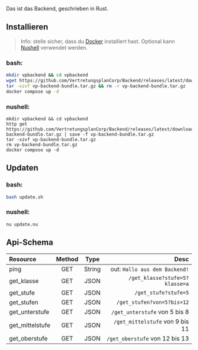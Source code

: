 Das ist das Backend, geschrieben in Rust.

## Installieren

> Info: stelle sicher, dass du [Docker](https://docs.docker.com/engine/install/) installiert hast.
> Optional kann [Nushell](https://nushell.sh) verwendet werden.

### bash:

```bash
mkdir vpbackend && cd vpbackend
wget https://github.com/VertretungsplanCorp/Backend/releases/latest/download/vp-backend-bundle.tar.gz
tar -xzvf vp-backend-bundle.tar.gz && rm -r vp-backend-bundle.tar.gz
docker compose up -d
```

### nushell:

```nu
mkdir vpbackend && cd vpbackend
http get https://github.com/VertretungsplanCorp/Backend/releases/latest/download/vp-backend-bundle.tar.gz | save -f vp-backend-bundle.tar.gz
tar -xzvf vp-backend-bundle.tar.gz
rm vp-backend-bundle.tar.gz
docker compose up -d
```

## Updaten

### bash:

```bash
bash update.sh
```

### nushell:

```nu
nu update.nu
```

## Api-Schema

| Resource        | Method |  Type  |                            Desc |
| :-------------- | :----: | :----: | ------------------------------: |
| ping            |  GET   | String |   out: `Hallo aus dem Backend!` |
| get_klasse      |  GET   |  JSON  |  `/get_klasse?stufe=5?klasse=a` |
| get_stufe       |  GET   |  JSON  |            `/get_stufe?stufe=5` |
| get_stufen      |  GET   |  JSON  |      `/get_stufen?von=5?bis=12` |
| get_unterstufe  |  GET   |  JSON  |   `/get_unterstufe` von 5 bis 8 |
| get_mittelstufe |  GET   |  JSON  | `/get_mittelstufe` von 9 bis 11 |
| get_oberstufe   |  GET   |  JSON  |  `/get_oberstufe` von 12 bis 13 |
